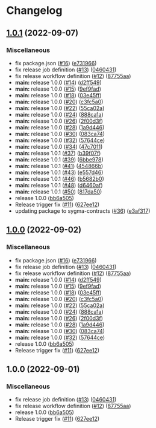 # Changelog

## [1.0.1](https://github.com/sygmaprotocol/sygma-sdk/compare/v1.0.1...v1.0.1) (2022-09-07)


### Miscellaneous

* fix package.json ([#16](https://github.com/sygmaprotocol/sygma-sdk/issues/16)) ([e731966](https://github.com/sygmaprotocol/sygma-sdk/commit/e73196621f78582b83fab77fa182e74f4e7100c7))
* fix release job definition ([#13](https://github.com/sygmaprotocol/sygma-sdk/issues/13)) ([0460431](https://github.com/sygmaprotocol/sygma-sdk/commit/046043136a1aa915d9908ab9928fa72c48ed7692))
* fix release workflow definition ([#12](https://github.com/sygmaprotocol/sygma-sdk/issues/12)) ([87755aa](https://github.com/sygmaprotocol/sygma-sdk/commit/87755aa390cafacca8ce63ae8f90e507937ffc76))
* **main:** release 1.0.0 ([#14](https://github.com/sygmaprotocol/sygma-sdk/issues/14)) ([d2ff549](https://github.com/sygmaprotocol/sygma-sdk/commit/d2ff549d78db85114db0157d8ecc2c8becbaf258))
* **main:** release 1.0.0 ([#15](https://github.com/sygmaprotocol/sygma-sdk/issues/15)) ([9ef9fad](https://github.com/sygmaprotocol/sygma-sdk/commit/9ef9fadd8b4edd80a8e065623b0f114562cb0804))
* **main:** release 1.0.0 ([#18](https://github.com/sygmaprotocol/sygma-sdk/issues/18)) ([03e45ff](https://github.com/sygmaprotocol/sygma-sdk/commit/03e45ffad3890f71e3a5dbe629918d28f8b9debf))
* **main:** release 1.0.0 ([#20](https://github.com/sygmaprotocol/sygma-sdk/issues/20)) ([c3fc5a0](https://github.com/sygmaprotocol/sygma-sdk/commit/c3fc5a0e17cfb1cb15b30cacdccf94de1975452b))
* **main:** release 1.0.0 ([#22](https://github.com/sygmaprotocol/sygma-sdk/issues/22)) ([55ca02a](https://github.com/sygmaprotocol/sygma-sdk/commit/55ca02a1dbe2f9387e499efb2cd09018c1aaaa05))
* **main:** release 1.0.0 ([#24](https://github.com/sygmaprotocol/sygma-sdk/issues/24)) ([888ca1a](https://github.com/sygmaprotocol/sygma-sdk/commit/888ca1a61537ab41c986571873950d75df474848))
* **main:** release 1.0.0 ([#26](https://github.com/sygmaprotocol/sygma-sdk/issues/26)) ([2f00d3f](https://github.com/sygmaprotocol/sygma-sdk/commit/2f00d3fef110129b6bfb72d474856d0b4dde37cc))
* **main:** release 1.0.0 ([#28](https://github.com/sygmaprotocol/sygma-sdk/issues/28)) ([1a9d446](https://github.com/sygmaprotocol/sygma-sdk/commit/1a9d4463084b68dd39a0c58a43f7539d81c89623))
* **main:** release 1.0.0 ([#30](https://github.com/sygmaprotocol/sygma-sdk/issues/30)) ([083ca74](https://github.com/sygmaprotocol/sygma-sdk/commit/083ca745e8517df5a07db620416166aba8c267a7))
* **main:** release 1.0.0 ([#32](https://github.com/sygmaprotocol/sygma-sdk/issues/32)) ([57644ce](https://github.com/sygmaprotocol/sygma-sdk/commit/57644cedb7eb2430559d33d7a3a22266131c0b84))
* **main:** release 1.0.0 ([#34](https://github.com/sygmaprotocol/sygma-sdk/issues/34)) ([47c7011](https://github.com/sygmaprotocol/sygma-sdk/commit/47c701139e30a95d286038cda41825ae76a9ccb0))
* **main:** release 1.0.1 ([#37](https://github.com/sygmaprotocol/sygma-sdk/issues/37)) ([b39f07f](https://github.com/sygmaprotocol/sygma-sdk/commit/b39f07fd65510705f167ba5d539d6c419b2add2a))
* **main:** release 1.0.1 ([#39](https://github.com/sygmaprotocol/sygma-sdk/issues/39)) ([6bbe978](https://github.com/sygmaprotocol/sygma-sdk/commit/6bbe97881e603bae227ae09205f26d1340f8b862))
* **main:** release 1.0.1 ([#41](https://github.com/sygmaprotocol/sygma-sdk/issues/41)) ([454866b](https://github.com/sygmaprotocol/sygma-sdk/commit/454866b1fd195e0c97188c4b0accfc9652ead02a))
* **main:** release 1.0.1 ([#43](https://github.com/sygmaprotocol/sygma-sdk/issues/43)) ([e557d46](https://github.com/sygmaprotocol/sygma-sdk/commit/e557d46df18cbea834ce366fd7097c031ca109b8))
* **main:** release 1.0.1 ([#46](https://github.com/sygmaprotocol/sygma-sdk/issues/46)) ([b5682b0](https://github.com/sygmaprotocol/sygma-sdk/commit/b5682b079b4968dc95658ac4c3c51543fb1ae64b))
* **main:** release 1.0.1 ([#48](https://github.com/sygmaprotocol/sygma-sdk/issues/48)) ([d6460af](https://github.com/sygmaprotocol/sygma-sdk/commit/d6460af72801e98d9b075eaea0d99381d31762ac))
* **main:** release 1.0.1 ([#50](https://github.com/sygmaprotocol/sygma-sdk/issues/50)) ([817da50](https://github.com/sygmaprotocol/sygma-sdk/commit/817da50eb54e534e9869e882f7f7042c025575cc))
* release 1.0.0 ([bb6a505](https://github.com/sygmaprotocol/sygma-sdk/commit/bb6a5053d843960f445f0dacebe101745f4d908f))
* Release trigger fix ([#11](https://github.com/sygmaprotocol/sygma-sdk/issues/11)) ([627ee12](https://github.com/sygmaprotocol/sygma-sdk/commit/627ee121c9c35d562e27388e9257dc944e19d68a))
* updating package to sygma-contracts ([#36](https://github.com/sygmaprotocol/sygma-sdk/issues/36)) ([e3af317](https://github.com/sygmaprotocol/sygma-sdk/commit/e3af31750a12564ff8c4df01fef453053b02c8d9))

## [1.0.0](https://github.com/sygmaprotocol/sygma-sdk/compare/v1.0.0...v1.0.0) (2022-09-02)


### Miscellaneous

* fix package.json ([#16](https://github.com/sygmaprotocol/sygma-sdk/issues/16)) ([e731966](https://github.com/sygmaprotocol/sygma-sdk/commit/e73196621f78582b83fab77fa182e74f4e7100c7))
* fix release job definition ([#13](https://github.com/sygmaprotocol/sygma-sdk/issues/13)) ([0460431](https://github.com/sygmaprotocol/sygma-sdk/commit/046043136a1aa915d9908ab9928fa72c48ed7692))
* fix release workflow definition ([#12](https://github.com/sygmaprotocol/sygma-sdk/issues/12)) ([87755aa](https://github.com/sygmaprotocol/sygma-sdk/commit/87755aa390cafacca8ce63ae8f90e507937ffc76))
* **main:** release 1.0.0 ([#14](https://github.com/sygmaprotocol/sygma-sdk/issues/14)) ([d2ff549](https://github.com/sygmaprotocol/sygma-sdk/commit/d2ff549d78db85114db0157d8ecc2c8becbaf258))
* **main:** release 1.0.0 ([#15](https://github.com/sygmaprotocol/sygma-sdk/issues/15)) ([9ef9fad](https://github.com/sygmaprotocol/sygma-sdk/commit/9ef9fadd8b4edd80a8e065623b0f114562cb0804))
* **main:** release 1.0.0 ([#18](https://github.com/sygmaprotocol/sygma-sdk/issues/18)) ([03e45ff](https://github.com/sygmaprotocol/sygma-sdk/commit/03e45ffad3890f71e3a5dbe629918d28f8b9debf))
* **main:** release 1.0.0 ([#20](https://github.com/sygmaprotocol/sygma-sdk/issues/20)) ([c3fc5a0](https://github.com/sygmaprotocol/sygma-sdk/commit/c3fc5a0e17cfb1cb15b30cacdccf94de1975452b))
* **main:** release 1.0.0 ([#22](https://github.com/sygmaprotocol/sygma-sdk/issues/22)) ([55ca02a](https://github.com/sygmaprotocol/sygma-sdk/commit/55ca02a1dbe2f9387e499efb2cd09018c1aaaa05))
* **main:** release 1.0.0 ([#24](https://github.com/sygmaprotocol/sygma-sdk/issues/24)) ([888ca1a](https://github.com/sygmaprotocol/sygma-sdk/commit/888ca1a61537ab41c986571873950d75df474848))
* **main:** release 1.0.0 ([#26](https://github.com/sygmaprotocol/sygma-sdk/issues/26)) ([2f00d3f](https://github.com/sygmaprotocol/sygma-sdk/commit/2f00d3fef110129b6bfb72d474856d0b4dde37cc))
* **main:** release 1.0.0 ([#28](https://github.com/sygmaprotocol/sygma-sdk/issues/28)) ([1a9d446](https://github.com/sygmaprotocol/sygma-sdk/commit/1a9d4463084b68dd39a0c58a43f7539d81c89623))
* **main:** release 1.0.0 ([#30](https://github.com/sygmaprotocol/sygma-sdk/issues/30)) ([083ca74](https://github.com/sygmaprotocol/sygma-sdk/commit/083ca745e8517df5a07db620416166aba8c267a7))
* **main:** release 1.0.0 ([#32](https://github.com/sygmaprotocol/sygma-sdk/issues/32)) ([57644ce](https://github.com/sygmaprotocol/sygma-sdk/commit/57644cedb7eb2430559d33d7a3a22266131c0b84))
* release 1.0.0 ([bb6a505](https://github.com/sygmaprotocol/sygma-sdk/commit/bb6a5053d843960f445f0dacebe101745f4d908f))
* Release trigger fix ([#11](https://github.com/sygmaprotocol/sygma-sdk/issues/11)) ([627ee12](https://github.com/sygmaprotocol/sygma-sdk/commit/627ee121c9c35d562e27388e9257dc944e19d68a))

## 1.0.0 (2022-09-01)


### Miscellaneous

* fix release job definition ([#13](https://github.com/sygmaprotocol/sygma-sdk/issues/13)) ([0460431](https://github.com/sygmaprotocol/sygma-sdk/commit/046043136a1aa915d9908ab9928fa72c48ed7692))
* fix release workflow definition ([#12](https://github.com/sygmaprotocol/sygma-sdk/issues/12)) ([87755aa](https://github.com/sygmaprotocol/sygma-sdk/commit/87755aa390cafacca8ce63ae8f90e507937ffc76))
* release 1.0.0 ([bb6a505](https://github.com/sygmaprotocol/sygma-sdk/commit/bb6a5053d843960f445f0dacebe101745f4d908f))
* Release trigger fix ([#11](https://github.com/sygmaprotocol/sygma-sdk/issues/11)) ([627ee12](https://github.com/sygmaprotocol/sygma-sdk/commit/627ee121c9c35d562e27388e9257dc944e19d68a))
